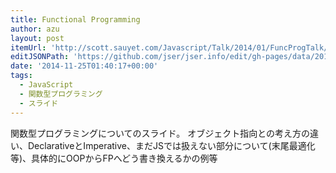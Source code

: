 ```yaml
---
title: Functional Programming
author: azu
layout: post
itemUrl: 'http://scott.sauyet.com/Javascript/Talk/2014/01/FuncProgTalk/'
editJSONPath: 'https://github.com/jser/jser.info/edit/gh-pages/data/2014/11/index.json'
date: '2014-11-25T01:40:17+00:00'
tags:
  - JavaScript
  - 関数型プログラミング
  - スライド
---
```

関数型プログラミングについてのスライド。
オブジェクト指向との考え方の違い、DeclarativeとImperative、まだJSでは扱えない部分について(末尾最適化等)、具体的にOOPからFPへどう書き換えるかの例等
